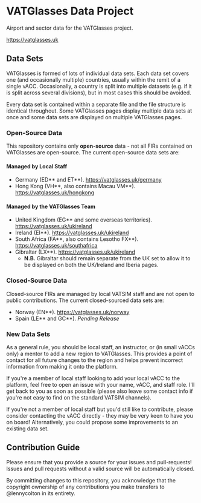 # VATGlasses Data Project
Airport and sector data for the VATGlasses project.

https://vatglasses.uk

## Data Sets
VATGlasses is formed of lots of individual data sets. Each data set covers one (and occasionally multiple) countries, usually within the remit of a single vACC. Occasionally, a country is split into multiple datasets (e.g. if it is split across several divisions), but in most cases this should be avoided.

Every data set is contained within a separate file and the file structure is identical throughout. Some VATGlasses pages display multiple data sets at once and some data sets are displayed on multiple VATGlasses pages.

### Open-Source Data
This repository contains only **open-source** data - not all FIRs contained on VATGlasses are open-source. The current open-source data sets are:

#### Managed by Local Staff
- Germany (ED** and ET**). https://vatglasses.uk/germany
- Hong Kong (VH**, also contains Macau VM**). https://vatglasses.uk/hongkong

#### Managed by the VATGlasses Team
- United Kingdom (EG** and some overseas territories). https://vatglasses.uk/ukireland
- Ireland (EI**). https://vatglasses.uk/ukireland
- South Africa (FA**, also contains Lesotho FX**). https://vatglasses.uk/southafrica
- Gibraltar (LX**). https://vatglasses.uk/ukireland
  - **N.B.** Gibraltar should remain separate from the UK set to allow it to be displayed on both the UK/Ireland and Iberia pages.

### Closed-Source Data
Closed-source FIRs are managed by local VATSIM staff and are not open to public contributions. The current closed-sourced data sets are:

- Norway (EN**). https://vatglasses.uk/norway
- Spain (LE** and GC**). _Pending Release_

### New Data Sets
As a general rule, you should be local staff, an instructor, or (in small vACCs only) a mentor to add a new region to VATGlasses. This provides a point of contact for all future changes to the region and helps prevent incorrect information from making it onto the platform.

If you're a member of local staff looking to add your local vACC to the platform, feel free to open an issue with your name, vACC, and staff role. I'll get back to you as soon as possible (please also leave some contact info if you're not easy to find on the standard VATSIM channels). 

If you're not a member of local staff but you'd still like to contribute, please consider contacting the vACC directly - they may be very keen to have you on board! Alternatively, you could propose some improvements to an existing data set.

## Contribution Guide
Please ensure that you provide a source for your issues and pull-requests! Issues and pull requests without a valid source will be automatically closed.

By committing changes to this repository, you acknowledge that the copyright ownership of any contributions you make transfers to @lennycolton in its entirety.
